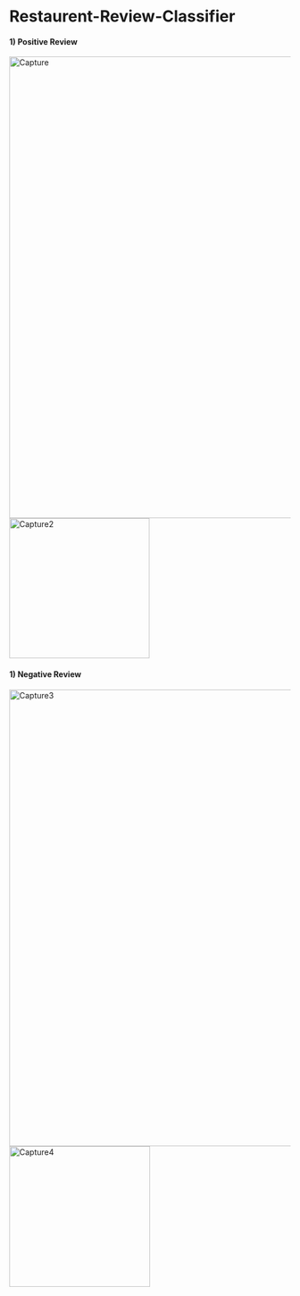 # Restaurent-Review-Classifier

#### 1) Positive Review
<img width="827" alt="Capture" src="https://user-images.githubusercontent.com/43163370/121729697-620d0a80-cb0c-11eb-8c79-e3e0280a94d0.PNG">
<img width="251" alt="Capture2" src="https://user-images.githubusercontent.com/43163370/121729700-62a5a100-cb0c-11eb-993b-4ee36e51128d.PNG">

#### 1) Negative Review
<img width="818" alt="Capture3" src="https://user-images.githubusercontent.com/43163370/121729688-61747400-cb0c-11eb-9766-1e166937c470.PNG">
<img width="252" alt="Capture4" src="https://user-images.githubusercontent.com/43163370/121729693-620d0a80-cb0c-11eb-92cd-18fabf046afe.PNG">


